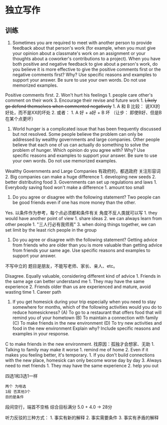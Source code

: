 # 独立写作

## 训练

1. Sometimes you are required to meet with another person to provide feedback about that person's work (for example, when you must give your opinion about a classmate's work on an assignment or your thoughts about a coworker's contributions to a project). When you have both positive and negative feedback to give about a person's work, do you believe it is more effective to give the positive comments first or the negative comments first? Why?
Use specific reasons and examples to support your answer. Be sure to use your own words. Do not use memorized examples.

Positive comments first.
    2. Won't hurt his feelings
       1. people care other's comment on their work
    3. Encourage their revise and future work
    1. ~~Likely go defend themselves when commented negatively~~
       1. A 和 B 比较： 说XX的好处，而不是XX的坏处
       2. 或者：
          1. A 好 + a好 + B 坏 （让步： 即使B好、但是B在某个点更坏）

1. World hunger is a complicated issue that has been frequently discussed but not resolved. Some people believe the problem can only be addressed by wealthy governments and large companies. Other people believe that each one of us can actually do something to solve the problem of hunger. Which opinion do you agree with? Why?
Use specific reasons and examples to support your answer. Be sure to use your own words. Do not use memorized examples.

Wealthy Governments and Large Companies
有政府的，都选政府
关注形容词
    2. Big companies can make a huge difference
       1. developing new seeds
       2. better distributing food
    3. Governments can set up regulations and laws
    1. Everybody saving food won't make a difference
       1. amount too small

1. Do you agree or disagree with the following statement? Two people can be good friends even if one has more money than the other.

Yes.
以条件作为参考，每个点必须都和条件有关
角度不反人类就可以写
    1. they would have another point of view
       1. share ideas
    2. we can always learn from other people
       1. "三人行必有我师焉"
    3. when doing things together, we can set limit by the least rich people in the group

1. Do you agree or disagree with the following statement?
Getting advice from friends who are older than you is more valuable than getting advice from friends your same age.
Use specific reasons and examples to support your answer.

不写中立的
题目是朋友，不能写老师、家长、亲人、etc。

Disagree. Equally valuable, considering different kind of advice
    1. Friends in the same age can better understand me
       1. They may have the same experience
    2. Friends older than us are experienced and mature, avoid wasting time
       1. Career path

1. If you get homesick during your trip especially when you need to stay somewhere for months, which of the following activities would you do to reduce homesickness?
(A) To go to a restaurant that offers food that will remind you of your hometown
(B) To maintain a connection with family
(C) To make friends in the new environment
(D) To try new activities and food in the new environment
 Explain why? Include specific reasons and examples in your response.

C to make friends in the new environment.
找原因：孤独才会想家、无助
    1. Talking to family may make it worse
       1. remind me of home
    2. Even if it makes you feeling better, it's temporary.
       1. If you don't build connections with the new place, homesick can only become worse day by day
    3. Always need to met friends
       1. They may have the same experience
       2. help you out

四选1和3选1一样

    两个 为啥选
    1段 否其他3个
    目的是条件

段间空行，端首不空格
综合目标满分
    5.0 + 4.0 -> 28分

听力反驳的三种方式：
    1. 事实有新的解释
    2. 事实需要条件
    3. 事实有矛盾的解释
